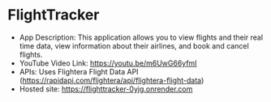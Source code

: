 # FlightTracker
- App Description: This application allows you to view flights and their real time data, view information about their airlines, and book and cancel flights.
- YouTube Video Link: https://youtu.be/m6UwG66yfmI
- APIs: Uses Flightera Flight Data API (https://rapidapi.com/flightera/api/flightera-flight-data)
- Hosted site: https://flighttracker-0yjg.onrender.com
  
